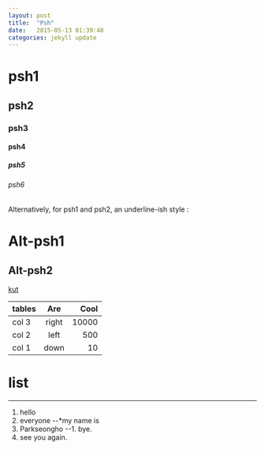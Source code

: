 ```yaml
---
layout: post
title:  "Psh"
date:   2015-05-13 01:39:48
categories: jekyll update
---
```

# psh1
## psh2
### psh3
#### psh4
##### psh5
###### psh6

Alternatively, for psh1 and psh2, an underline-ish style :

Alt-psh1
======

Alt-psh2
------

[kut](http://portal.kut.ac.kr)

|tables |Are  |Cool |
|-------|:---:|----:|
|col 3  |right|10000|
|col 2  |left |  500|
|col 1  |down |   10|

# list
------------------------------------------
1. hello
2. everyone
--*my name is
1. Parkseongho
--1. bye.
4. see you again.
